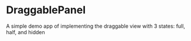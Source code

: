 # DraggablePanel
A simple demo app of implementing the draggable view with 3 states: full, half, and hidden
